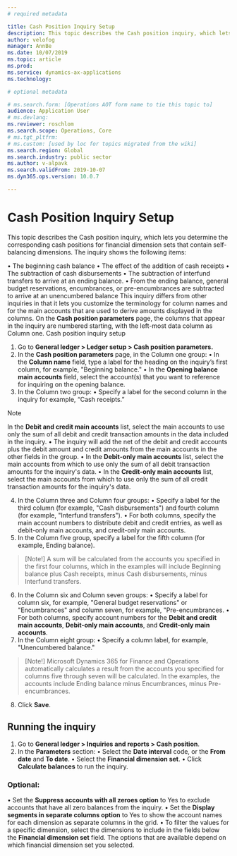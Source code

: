 ```yaml
---
# required metadata

title: Cash Position Inquiry Setup
description: This topic describes the Cash position inquiry, which lets you determine the corresponding cash positions for financial dimension sets that contain self-balancing dimensions.
author: velofog
manager: AnnBe
ms.date: 10/07/2019
ms.topic: article
ms.prod: 
ms.service: dynamics-ax-applications
ms.technology: 

# optional metadata

# ms.search.form: [Operations AOT form name to tie this topic to]
audience: Application User
# ms.devlang: 
ms.reviewer: roschlom
ms.search.scope: Operations, Core 
# ms.tgt_pltfrm: 
# ms.custom: [used by loc for topics migrated from the wiki]
ms.search.region: Global
ms.search.industry: public sector
ms.author: v-alpavk
ms.search.validFrom: 2019-10-07
ms.dyn365.ops.version: 10.0.7

---
```

# Cash Position Inquiry Setup

This topic describes the Cash position inquiry, which lets you determine the corresponding cash positions for financial dimension sets that contain self-balancing dimensions. The inquiry shows the following items: 

•	The beginning cash balance
•	The effect of the addition of cash receipts
•	The subtraction of cash disbursements
•	The subtraction of interfund transfers to arrive at an ending balance. 
•	From the ending balance, general budget reservations, encumbrances, or pre-encumbrances are subtracted to arrive at an unencumbered balance
This inquiry differs from other inquiries in that it lets you customize the terminology for column names and for the main accounts that are used to derive amounts displayed in the columns. On the **Cash position parameters** page, the columns that appear in the inquiry are numbered starting, with the left-most data column as Column one.
Cash position inquiry setup
1.	Go to **General ledger > Ledger setup > Cash position parameters.**
2.	In the **Cash position parameters** page, in the Column one group:
•	In the **Column name** field, type a label for the heading on the inquiry’s first column, for example, "Beginning balance."
•	In the **Opening balance main accounts** field, select the account(s) that you want to reference for inquiring on the opening balance.
3.	In the Column two group:
•	Specify a label for the second column in the inquiry for example, “Cash receipts.”
> [!Note]
> In the **Debit and credit main accounts** list, select the main accounts to use only the sum of all debit and credit transaction amounts in the data included in the inquiry. 
•	The inquiry will add the net of the debit and credit accounts plus the debit amount and credit amounts from the main accounts in the other fields in the group.
•	In the **Debit-only main accounts** list, select the main accounts from which to use only the sum of all debit transaction amounts for the inquiry's data.
•	In the **Credit-only main accounts** list, select the main accounts from which to use only the sum of all credit transaction amounts for the inquiry's data.
4.	In the Column three and Column four groups:
•	Specify a label for the third column (for example, "Cash disbursements") and fourth column (for example, "Interfund transfers").
•	For both columns, specify the main account numbers to distribute debit and credit entries, as well as debit-only main accounts, and credit-only main accounts.
5.	In the Column five group, specify a label for the fifth column (for example, Ending balance).
> [Note!] 
> A sum will be calculated from the accounts you specified in the first four columns, which in the examples will include Beginning balance plus Cash receipts, minus Cash disbursements, minus Interfund transfers.
6.	In the Column six and Column seven groups:
•	Specify a label for column six, for example, "General budget reservations" or "Encumbrances" and column seven, for example, "Pre-encumbrances.
•	For both columns, specify account numbers for the **Debit and credit main accounts**, **Debit-only main accounts**, and **Credit-only main accounts**.
7.	In the Column eight group:
•	Specify a column label, for example, "Unencumbered balance."
> [Note!] 
> Microsoft Dynamics 365 for Finance and Operations automatically calculates a result from the accounts you specified for columns five through seven will be calculated. In the examples, the accounts include Ending balance minus Encumbrances, minus Pre-encumbrances.
8.	Click **Save**.
## Running the inquiry
1.	Go to **General ledger > Inquiries and reports > Cash position**.
2.	In the **Parameters** section:
•	Select the **Date interval** code, or the **From date** and **To date**.
•	Select the **Financial dimension set**.
•	Click **Calculate balances** to run the inquiry.
### Optional:
•	Set the **Suppress accounts with all zeroes option** to Yes to exclude accounts that have all zero balances from the inquiry.
•	Set the **Display segments in separate columns option** to Yes to show the account names for each dimension as separate columns in the grid.
•	To filter the values for a specific dimension, select the dimensions to include in the fields below the **Financial dimension set** field. The options that are available depend on which financial dimension set you selected.
